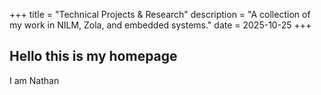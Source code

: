 +++
title = "Technical Projects & Research"
description = "A collection of my work in NILM, Zola, and embedded systems."
date = 2025-10-25
+++

## Hello this is my homepage

I am Nathan
